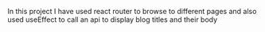 In this project I have used react router to browse to different pages and also used useEffect to call an api to display blog titles and their body
